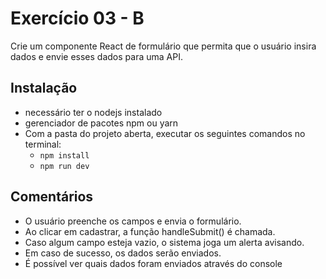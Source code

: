 # Exercício 03 - B

Crie um componente React de formulário que permita que o usuário insira dados e envie esses dados para uma API.

## Instalação

- necessário ter o nodejs instalado
- gerenciador de pacotes npm ou yarn
- Com a pasta do projeto aberta, executar os seguintes comandos no terminal:
  - `npm install`
  - `npm run dev`

## Comentários
- O usuário preenche os campos e envia o formulário.
- Ao clicar em cadastrar, a função handleSubmit() é chamada.
- Caso algum campo esteja vazio, o sistema joga um alerta avisando.
- Em caso de sucesso, os dados serão enviados.
- É possível ver quais dados foram enviados através do console
